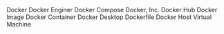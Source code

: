 Docker
Docker Enginer
Docker Compose
Docker, Inc.
Docker Hub
Docker Image
Docker Container
Docker Desktop
Dockerfile
Docker Host
Virtual Machine
